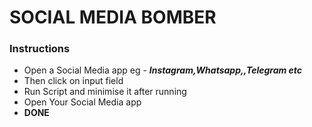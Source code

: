 # SOCIAL MEDIA BOMBER

### Instructions
* Open a Social Media app eg - ***Instagram,Whatsapp,,Telegram etc***
* Then click on input field 
* Run Script and minimise it after running 
* Open Your Social Media app 
* **DONE**
